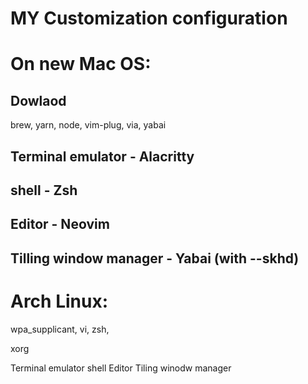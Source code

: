# MY Customization configuration
# On new Mac OS:
## Dowlaod
brew, yarn, node, vim-plug, via, yabai 
## Terminal emulator - Alacritty
## shell - Zsh
## Editor - Neovim
## Tilling window manager - Yabai (with --skhd)

# Arch Linux: 
wpa_supplicant, vi, zsh, 

xorg


Terminal emulator
shell 
Editor 
Tiling winodw manager 
